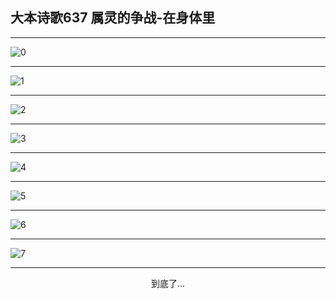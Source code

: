 
## 大本诗歌637 属灵的争战-在身体里
        
<div id="aplayer0"></div>

---

<img alt="0" data-original="/data/d0637/0.png">

---

<img alt="1" data-original="/data/d0637/1.png">

---

<img alt="2" data-original="/data/d0637/2.png">

---

<img alt="3" data-original="/data/d0637/3.png">

---

<img alt="4" data-original="/data/d0637/4.png">

---

<img alt="5" data-original="/data/d0637/5.png">

---

<img alt="6" data-original="/data/d0637/6.png">

---

<img alt="7" data-original="/data/d0637/7.png">

---

<p style="text-align: center">到底了...</p>

<script src="/js/dist-view.js"></script>

<script>
MAIN.id = 'd0637';
        
const ap0 = new APlayer({
    container: document.getElementById('aplayer0'),
    volume: 1,
    loop: 'none',
    preload: 'none',
    audio: [{
        name: '大本诗歌637.mp3',
        artist: '大本诗歌',
        url: 'https://res.wx.qq.com/voice/getvoice?mediaid=MzI0NTk3MDM5M18yMjQ3NDk1NjQ5',
        cover: '/favicon'
    }]
});
</script>
